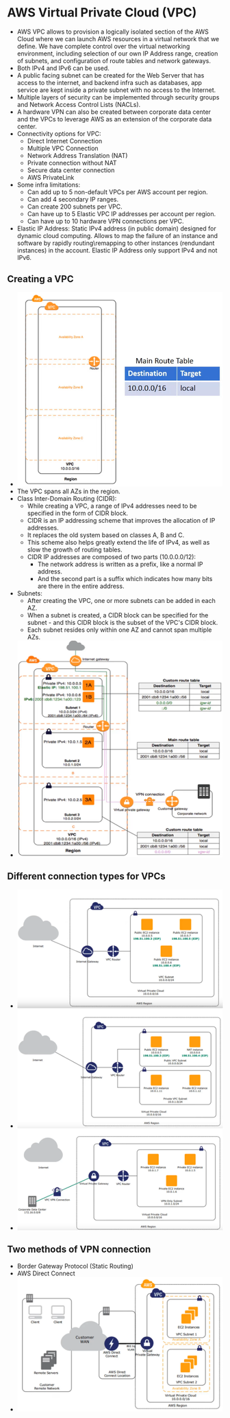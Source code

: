 # AWS Virtual Private Cloud (VPC)
* AWS VPC allows to provision a logically isolated section of the AWS Cloud where we can launch AWS resources in a virtual network that we define. We have complete control over the virtual networking environment, including selection of our own IP Address range, creation of subnets, and configuration of route tables and network gateways. 
* Both IPv4 and IPv6 can be used. 
* A public facing subnet can be created for the Web Server that has access to the internet, and backend infra such as databases, app service are kept inside a private subnet with no access to the Internet. 
* Multiple layers of security can be implemented through security groups and Network Access Control Lists (NACLs). 
* A hardware VPN can also be created between corporate data center and the VPCs to leverage AWS as an extension of the corporate data center.  
* Connectivity options for VPC:
	* Direct Internet Connection
	* Multiple VPC Connection
	* Network Address Translation (NAT)
	* Private connection without NAT
	* Secure data center connection
	* AWS PrivateLink
* Some infra limitations:
	* Can add up to 5 non-default VPCs per AWS account per region. 
	* Can add 4 secondary IP ranges. 
	* Can create 200 subnets per VPC. 
	* Can have up to 5 Elastic VPC IP addresses per account per region. 
	* Can have up to 10 hardware VPN connections per VPC. 
* Elastic IP Address: Static IPv4 address (in public domain) designed for dynamic cloud computing. Allows to map the failure of an instance and software by rapidly routing\remapping to other instances (rendundant instances) in the account. Elastic IP Address only support IPv4 and not IPv6. 

## Creating a VPC
* ![VPC](assets/virtual_private_cloud/vpc.png)
* The VPC spans all AZs in the region. 
* Class Inter-Domain Routing (CIDR): 
	* While creating a VPC, a range of IPv4 addresses need to be specified in the form of CIDR block. 
	* CIDR is an IP addressing scheme that improves the allocation of IP addresses. 
	* It replaces the old system based on classes A, B and C. 
	* This scheme also helps greatly extend the life of IPv4, as well as slow the growth of routing tables. 
	* CIDR IP addresses are composed of two parts (10.0.0.0/12): 
		* The network address is written as a prefix, like a normal IP address. 
		* And the second part is a suffix which indicates how many bits are there in the entire address. 
* Subnets:
	* After creating the VPC, one or more subnets can be added in each AZ. 
	* When a subnet is created, a CIDR block can be specified for the subnet - and this CIDR block is the subset of the VPC's CIDR block. 
	* Each subnet resides only within one AZ and cannot span multiple AZs. 
* ![VPC with Subnets](assets/virtual_private_cloud/vpc_II.png)

## Different connection types for VPCs
* ![Simple VPC](assets/virtual_private_cloud/simple_vpc.png)
* ![Simple VPC II](assets/virtual_private_cloud/simple_vpc_II.png)
* ![Simple VPC](assets/virtual_private_cloud/simple_vpc_III.png)

## Two methods of VPN connection
* Border Gateway Protocol (Static Routing)
* AWS Direct Connect
* ![AWS Direct Connect](assets/virtual_private_cloud/aws_direct_connect.png)
